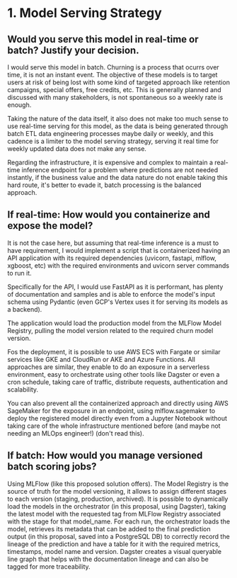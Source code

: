 # 1. Model Serving Strategy

## Would you serve this model in real-time or batch? Justify your decision.

I would serve this model in batch. Churning is a process that ocurrs over time, it is not an instant event. The objective of these models is to target users at risk of being lost with some kind of targeted approach like retention campaigns, special offers, free credits, etc. This is generally planned and discussed with many stakeholders, is not spontaneous so a weekly rate is enough.

Taking the nature of the data itself, it also does not make too much sense to use real-time serving for this model, as the data is being generated through batch ETL data engineering processes maybe daily or weekly, and this cadence is a limiter to the model serving strategy, serving it real time for weekly updated data does not make any sense.

Regarding the infrastructure, it is expensive and complex to maintain a real-time inference endpoint for a problem where predictions are not needed instantly, if the business value and the data nature do not enable taking this hard route, it's better to evade it, batch processing is the balanced approach.

## If real-time: How would you containerize and expose the model?

It is not the case here, but assuming that real-time inference is a must to have requirement, I would implement a script that is containerized having an API application with its required dependencies (uvicorn, fastapi, mlflow, xgboost, etc) with the required environments and uvicorn server commands to run it. 

Specifically for the API, I would use FastAPI as it is performant, has plenty of documentation and samples and is able to enforce the model's input schema using Pydantic (even GCP's Vertex uses it for serving its models as a backend). 

The application would load the production model from the MLFlow Model Registry, pulling the model version related to the required churn model version.

Fos the deployment, it is possible to use AWS ECS with Fargate or similar services like GKE and CloudRun or AKE and Azure Functions. All approaches are similar, they enable to do an exposure in a serverless environment, easy to orchestrate using other tools like Dagster or even a cron schedule, taking care of traffic, distribute requests, authentication and scalability.

You can also prevent all the containerized approach and directly using AWS SageMaker for the exposure in an endpoint, using mlflow.sagemaker to deploy the registered model directly even from a Jupyter Notebook without taking care of the whole infrastructure mentioned before (and maybe not needing an MLOps engineer!) (don't read this).

## If batch: How would you manage versioned batch scoring jobs?

Using MLFlow (like this proposed solution offers). The Model Registry is the source of truth for the model versioning, it allows to assign different stages to each version (staging, production, archived). It is possible to dynamically load the models in the orchestrator (in this proposal, using Dagster), taking the latest model with the requested tag from MLFlow Registry associated with the stage for that model_name. For each run, the orchestrator loads the model, retrieves its metadata that can be added to the final prediction output (in this proposal, saved into a PostgreSQL DB) to correctly record the lineage of the prediction and have a table for it with the required metrics, timestamps, model name and version. Dagster creates a visual queryable line graph that helps with the documentation lineage and can also be tagged for more traceability.


